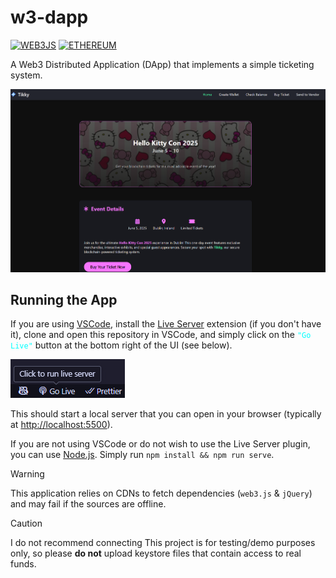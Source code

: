 # w3-dapp

[![WEB3JS](https://img.shields.io/badge/web3.js-blue?logo=web3dotjs&logoColor=blue&labelColor=white)](https://web3js.readthedocs.io/en/v1.10.0)
[![ETHEREUM](https://img.shields.io/badge/Ethereum-gray?logo=ethereum&logoColor=black&labelColor=white)](https://en.wikipedia.org/wiki/Ethereum)

A Web3 Distributed Application (DApp) that implements a simple ticketing system.

<p align="center">
    <img alt="Home Page Screenshot" src="./images/docs/png/home-page.png" />
</p>

## Running the App
If you are using [VSCode](https://code.visualstudio.com), install the [Live Server](https://marketplace.visualstudio.com/items?itemName=ritwickdey.LiveServer) extension (if you don't have it), clone and open this repository in VSCode, and simply click on the <code style="color: Cyan">"Go Live"</code> button at the bottom right of the UI (see below).

![Live Server Screenshot](./images/docs/png/live-server.png)

This should start a local server that you can open in your browser (typically at <http://localhost:5500>).

If you are not using VSCode or do not wish to use the Live Server plugin, you can use [Node.js](https://nodejs.org/en). Simply run `npm install && npm run serve`.

> [!WARNING]
> This application relies on CDNs to fetch dependencies (`web3.js` & `jQuery`) and may fail if the sources are offline.

> [!CAUTION]
> I do not recommend connecting 
> This project is for testing/demo purposes only, so please **do not** upload keystore files that contain access to real funds.
